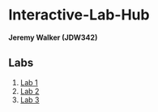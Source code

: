 # Interactive-Lab-Hub

__**Jeremy Walker (JDW342)**__


## Labs

1. [Lab 1](https://github.com/jwalker34/Interactive-Lab-Hub/blob/master/Lab_1/README.pdf)
2. [Lab 2](https://github.com/jwalker34/Interactive-Lab-Hub/blob/master/Lab_2/README.md)
3. [Lab 3](https://github.com/jwalker34/Interactive-Lab-Hub/blob/master/Lab_3/README.md)


